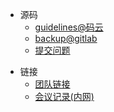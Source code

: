 <!-- * [关于](README.md) -->
<!-- * 源码 -->
* <span class="fal fa-code"></span> 源码
  * [guidelines@码云](https://gitee.com/uwings/guidelines)
  * [backup@gitlab](http://git.baotian.me:8000/jovi/uedbook)
  * [提交问题](https://gitee.com/uwings/guidelines/issues)
<!-- * 链接 -->
* <span class="fal fa-link"></span> 链接
  * [团队链接](content/teamLinks.md)
  * [会议记录(内网)](https://ued.jovi.cc/weeklymeeting/)